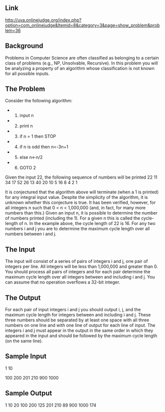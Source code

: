 Link
----

http://uva.onlinejudge.org/index.php?option=com_onlinejudge&Itemid=8&category=3&page=show_problem&problem=36

Background
----------

Problems in Computer Science are often classified as belonging to a certain class of problems (e.g., NP, Unsolvable, Recursive). In this problem you will be analyzing a property of an algorithm whose classification is not known for all possible inputs.

The Problem
-----------

Consider the following algorithm:
* 1. input n
* 2. print n
* 3. if n = 1 then STOP
* 4. if n is odd then  n<-3n+1
* 5. else n<-n/2
* 6. GOTO 2

Given the input 22, the following sequence of numbers will be printed 22 11 34 17 52 26 13 40 20 10 5 16 8 4 2 1

It is conjectured that the algorithm above will terminate (when a 1 is printed) for any integral input value. Despite the simplicity of the algorithm, it is unknown whether this conjecture is true. It has been verified, however, for all integers n such that 0 < n < 1,000,000 (and, in fact, for many more numbers than this.)
Given an input n, it is possible to determine the number of numbers printed (including the 1).
For a given n this is called the cycle-length of n. In the example above, the cycle length of 22 is 16.
For any two numbers i and j you are to determine the maximum cycle length over all numbers between i and j.

The Input
---------

The input will consist of a series of pairs of integers i and j, one pair of integers per line.
All integers will be less than 1,000,000 and greater than 0.
You should process all pairs of integers and for each pair determine the maximum cycle length over all integers between and including i and j.
You can assume that no operation overflows a 32-bit integer.

The Output
----------

For each pair of input integers i and j you should output i, j, and the maximum cycle length for integers between and including i and j.
These three numbers should be separated by at least one space with all three numbers on one line and with one line of output for each line of input.
The integers i and j must appear in the output in the same order in which they appeared in the input and should be followed by the maximum cycle length (on the same line).

Sample Input
----------

1 10

100 200
201 210
900 1000

Sample Output
----------

1 10 20
100 200 125
201 210 89
900 1000 174
